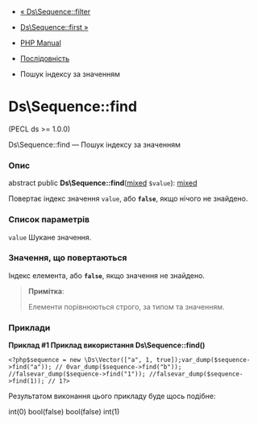- [« Ds\Sequence::filter](ds-sequence.filter.md)
- [Ds\Sequence::first »](ds-sequence.first.md)

- [PHP Manual](index.md)
- [Послідовність](class.ds-sequence.md)
- Пошук індексу за значенням

# Ds\Sequence::find

(PECL ds \>= 1.0.0)

Ds\Sequence::find — Пошук індексу за значенням

### Опис

abstract public
**Ds\Sequence::find**([mixed](language.types.declarations.md#language.types.declarations.mixed)
`$value`):
[mixed](language.types.declarations.md#language.types.declarations.mixed)

Повертає індекс значення `value`, або **`false`**, якщо нічого не
знайдено.

### Список параметрів

`value`
Шукане значення.

### Значення, що повертаються

Індекс елемента, або **`false`**, якщо значення не знайдено.

> **Примітка**:
>
> Елементи порівнюються строго, за типом та значенням.

### Приклади

**Приклад #1 Приклад використання **Ds\Sequence::find()****

` <?php$sequence = new \Ds\Vector(["a", 1, true]);var_dump($sequence->find("a")); // 0var_dump($sequence->find("b")); //falsevar_dump($sequence->find("1")); //falsevar_dump($sequence->find(1)); // 1?> `

Результатом виконання цього прикладу буде щось подібне:

int(0)
bool(false)
bool(false)
int(1)

